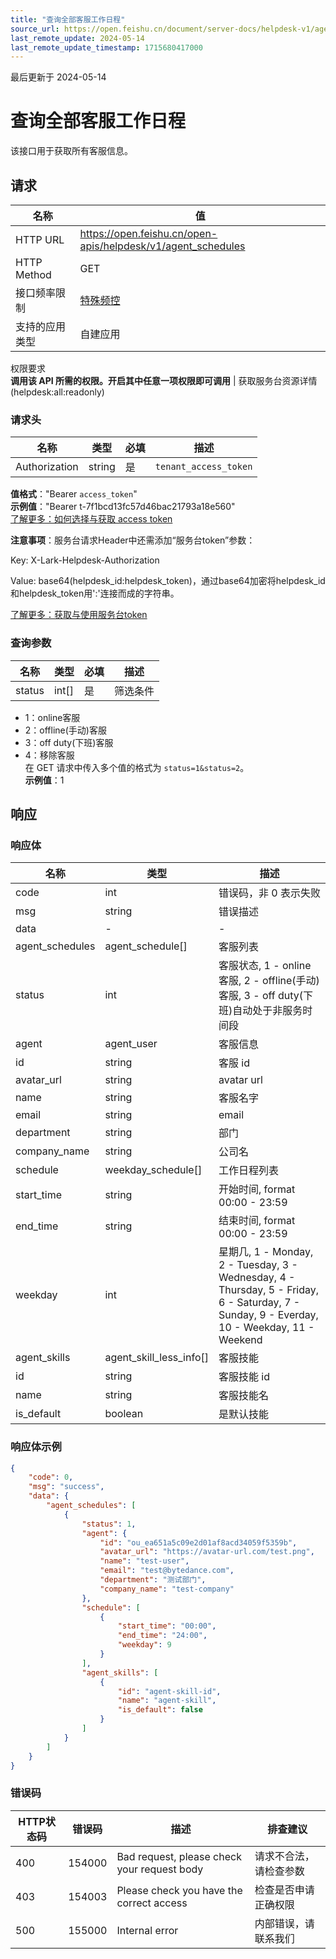 ```yaml
---
title: "查询全部客服工作日程"
source_url: https://open.feishu.cn/document/server-docs/helpdesk-v1/agent-function/agent-schedules/list
last_remote_update: 2024-05-14
last_remote_update_timestamp: 1715680417000
---
```

最后更新于 2024-05-14

# 查询全部客服工作日程

该接口用于获取所有客服信息。

## 请求
名称 | 值
---|---
HTTP URL | https://open.feishu.cn/open-apis/helpdesk/v1/agent_schedules
HTTP Method | GET
接口频率限制 | [特殊频控](https://open.feishu.cn/document/ukTMukTMukTM/uUzN04SN3QjL1cDN)
支持的应用类型 | 自建应用
权限要求  
            **调用该 API 所需的权限。开启其中任意一项权限即可调用** | 获取服务台资源详情(helpdesk:all:readonly)

### 请求头

名称 | 类型 | 必填 | 描述
--- | --- | --- | ---
Authorization | string | 是 | `tenant_access_token`  
**值格式**："Bearer `access_token`"  
**示例值**："Bearer t-7f1bcd13fc57d46bac21793a18e560"  
[了解更多：如何选择与获取 access token](https://open.feishu.cn/document/uAjLw4CM/ugTN1YjL4UTN24CO1UjN/trouble-shooting/how-to-choose-which-type-of-token-to-use)

**注意事项**：服务台请求Header中还需添加“服务台token”参数：

Key: X-Lark-Helpdesk-Authorization

Value: base64(helpdesk_id:helpdesk_token)，通过base64加密将helpdesk_id和helpdesk_token用':'连接而成的字符串。

[了解更多：获取与使用服务台token](https://open.feishu.cn/document/ukTMukTMukTM/ugDOyYjL4gjM24CO4IjN)

### 查询参数

名称 | 类型 | 必填 | 描述
--- | --- | --- | ---
status | int\[\] | 是 | 筛选条件  
- 1：online客服  
- 2：offline(手动)客服  
- 3：off duty(下班)客服  
- 4：移除客服  
在 GET 请求中传入多个值的格式为 `status=1&status=2`。  
**示例值**：1

## 响应

### 响应体

名称 | 类型 | 描述
--- | --- | ---
code | int | 错误码，非 0 表示失败
msg | string | 错误描述
data | \- | \-
agent_schedules | agent_schedule\[\] | 客服列表
status | int | 客服状态, 1 - online客服, 2 - offline(手动)客服, 3 - off duty(下班)自动处于非服务时间段
agent | agent_user | 客服信息
id | string | 客服 id
avatar_url | string | avatar url
name | string | 客服名字
email | string | email
department | string | 部门
company_name | string | 公司名
schedule | weekday_schedule\[\] | 工作日程列表
start_time | string | 开始时间, format 00:00 - 23:59
end_time | string | 结束时间, format 00:00 - 23:59
weekday | int | 星期几, 1 - Monday, 2 - Tuesday, 3 - Wednesday, 4 - Thursday, 5 - Friday, 6 - Saturday, 7 - Sunday, 9 - Everday, 10 - Weekday, 11 - Weekend
agent_skills | agent_skill_less_info\[\] | 客服技能
id | string | 客服技能 id
name | string | 客服技能名
is_default | boolean | 是默认技能

### 响应体示例
```json
{
    "code": 0,
    "msg": "success",
    "data": {
        "agent_schedules": [
            {
                "status": 1,
                "agent": {
                    "id": "ou_ea651a5c09e2d01af8acd34059f5359b",
                    "avatar_url": "https://avatar-url.com/test.png",
                    "name": "test-user",
                    "email": "test@bytedance.com",
                    "department": "测试部门",
                    "company_name": "test-company"
                },
                "schedule": [
                    {
                        "start_time": "00:00",
                        "end_time": "24:00",
                        "weekday": 9
                    }
                ],
                "agent_skills": [
                    {
                        "id": "agent-skill-id",
                        "name": "agent-skill",
                        "is_default": false
                    }
                ]
            }
        ]
    }
}
```

### 错误码

HTTP状态码 | 错误码 | 描述 | 排查建议
--- | --- | --- | ---
400 | 154000 | Bad request, please check your request body | 请求不合法，请检查参数
403 | 154003 | Please check you have the correct access | 检查是否申请正确权限
500 | 155000 | Internal error | 内部错误，请联系我们

